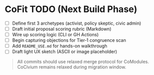 <!-- status: stub; target: 150+ words -->
<!-- status: stub; target: 150+ words -->
<!-- status: stub; target: 150+ words -->
# CoFit TODO (Next Build Phase)

- [ ] Define first 3 archetypes (activist, policy skeptic, civic admin)
- [ ] Draft initial proposal scoring rubric (Markdown)
- [ ] Wire up scoring logic (CLI or GH Actions)
- [ ] Begin capturing objections for Tier‑1 congruence scan
- [ ] Add `README_USE.md` for hands-on walkthrough
- [ ] Draft light UX sketch (ASCII or image placeholder)

> All commits should use relaxed merge protocol for CoModules.
> CoCivium remains relaxed during migration window.



